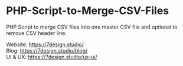 # PHP-Script-to-Merge-CSV-Files
PHP Script to merge CSV files into one master CSV file and optional to remove CSV header line.﻿

Website: https://7design.studio/ <br>
Blog: https://7design.studio/blog/ <br> 
UI & UX: https://7design.studio/ux-ui/
